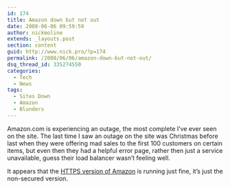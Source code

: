 ```yaml
---
id: 174
title: Amazon down but not out
date: 2008-06-06 09:59:59
author: nickmoline
extends: _layouts.post
section: content
guid: http://www.nick.pro/?p=174
permalink: /2008/06/06/amazon-down-but-not-out/
dsq_thread_id: 335274550
categories:
  - Tech
  - News
tags:
  - Sites Down
  - Amazon
  - Blunders
---
```

Amazon.com is experiencing an outage, the most complete I&#8217;ve ever seen on the site. The last time I saw an outage on the site was Christmas before last when they were offering mad sales to the first 100 customers on certain items, but even then they had a helpful error page, rather then just a service unavailable, guess their load balancer wasn&#8217;t feeling well.  

<!--more-->

<amp-img src="{{ $page->baseUrl }}/wp-content/uploads/sites/4/2008/06/region-capture-6.webp" alt="Amazon.com Service Unavailable" title="Amazon Outage" width="575" height="132" class="aligncenter" layout="intrinsic" lightbox>
  <amp-img fallback src="{{ $page->baseUrl }}/wp-content/uploads/sites/4/2008/06/region-capture-6.png" alt="Amazon.com Service Unavailable" title="Amazon Outage" width="575" height="132" class="aligncenter" layout="intrinsic" lightbox></amp-img>
</amp-img>

It appears that the [HTTPS version of Amazon](https://www.amazon.com/) is running just fine, it&#8217;s just the non-secured version.
